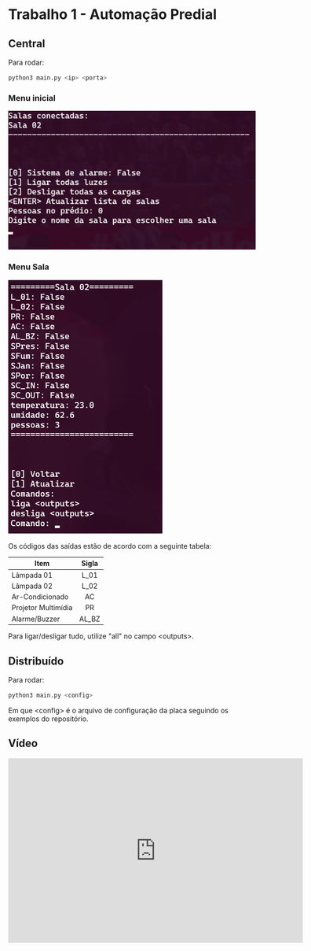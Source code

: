 # Trabalho 1 - Automação Predial

## Central

Para rodar:

```sh
python3 main.py <ip> <porta>
```

### Menu inicial

![Menu Salas](./Assets/image1.png)

### Menu Sala

![Menu Sala](./Assets/image2.png)

Os códigos das saídas estão de acordo com a seguinte tabela:

| Item                    | Sigla  |
|-------------------------|:------:|
| Lâmpada 01              | L_01   |
| Lâmpada 02              | L_02   |
| Ar-Condicionado         | AC     |  
| Projetor Multimídia     | PR     |  
| Alarme/Buzzer           | AL_BZ  |

Para ligar/desligar tudo, utilize "all" no campo \<outputs>.

## Distribuído

Para rodar:

```sh
python3 main.py <config>
```

Em que \<config> é o arquivo de configuração da placa seguindo os exemplos do repositório.

## Vídeo

<iframe width="600" height="375" src="https://www.youtube.com/embed/3YngvnBRzYY" title="Sistema predial - FSE" frameborder="0" allow="accelerometer; autoplay; clipboard-write; encrypted-media; gyroscope; picture-in-picture" allowfullscreen></iframe>
